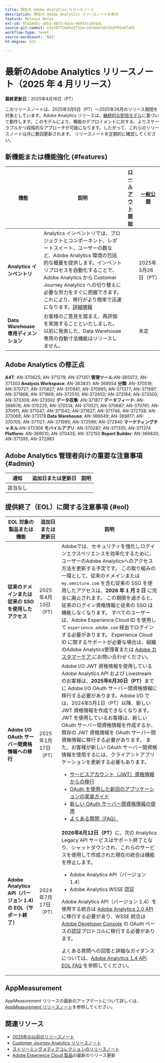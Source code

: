 ```yaml
---
title: 現在の Adobe Analytics リリースノート
description: 現在の Adobe Analytics リリースノートを表示
feature: Release Notes
exl-id: 97d16d5c-a8b3-48f3-8acb-96033cc691dc
source-git-commit: e2e387f20d5e5732ec1d7eb67a0c81df95e07a55
workflow-type: tm+mt
source-wordcount: '663'
ht-degree: 62%

---
```


# 最新のAdobe Analytics リリースノート（2025 年 4 月リリース）

**最終更新日**：2025年4月16日（PT）

このリリースノートは、2025年3月5日（PT）～2025年26月のリリース期間を対象としています。Adobe Analytics リリースは、[継続的な配信モデル](releases.md)に基づいて動作します。このモデルにより、機能のデプロイメントに対する、よりスケーラブルかつ段階的なアプローチが可能になります。したがって、これらのリリースノートは月に数回更新されます。 リリースノートを定期的に確認してください。

## 新機能または機能強化 {#features}

| 機能 | 説明 | [ロールアウト開始](releases.md) | [一般公開](releases.md) |
| ----------- | ---------- | ------- | ---- |
| **Analytics インベントリ** | Analytics インベントリでは、プロジェクトとコンポーネント、レポートスイート、ユーザーの数など、Adobe Analytics 環境の包括的な概要を提供します。インベントリプロセスを自動化することで、Adobe Analytics から Customer Journey Analytics への切り替えに必要な労力をすぐに把握できます。これにより、移行がより簡単で迅速になります。[詳細情報](https://experienceleague.adobe.com/ja/docs/analytics/admin/admin-tools/analytics-inventory) |  | 2025年3月26日（PT） |
| **Data Warehouse 専用ディメンション** | お客様のご意見を踏まえ、再評価を実施することといたしました。 以前に発表した、Data Warehouse専用の自動寸法機能はリリースしません。 | | 未定 |

## Adobe Analytics の修正点

**A4T**: AN-370625; AN-371279; AN-371351
**管理ツール**:AN-365072; AN-371303
**Analysis Workspace**: AN-363831; AN-369554
**分類**: AN-370519; AN-370727; AN-370827; AN-370941; AN-370995; AN-371377; AN-371597; AN-371868; AN-371869; AN-372510; AN-372650; AN-373164; AN-373300; AN-373308; AN-373592
**データ収集**: AN-371877
**データフィード**: AN-368676; AN-370225; AN-370514; AN-370521; AN-370687; AN-370761; AN-370911; AN-371047; AN-371542; AN-371627; AN-371746; AN-372708; AN-373068; AN-373179
**Data Warehouse**: AN-366649; AN-369817; AN-370705; AN-371127; AN-371995; AN-372596; AN-372940
**マーケティングチャネル**:AN-372308
**モバイルアプリ**: AN-370287; AN-371335; AN-371374
**Platform**: AN-369510; AN-370435; AN-372150
**Report Builder**: AN-369830; AN-371395; AN-372983

## Adobe Analytics 管理者向けの重要な注意事項 {#admin}

| 通知 | 追加日または更新日 | 説明 |
| ----------- | ---------- | ---------- |
| 該当なし |  |  |

## 提供終了（EOL）に関する注意事項 {#eol}

| EOL 対象の製品または機能 | 追加日または更新日 | 説明 |
| --- | --- | --- |
| **従来のドメインまたは従来の SSO を使用したアクセス** | 2025年4月10日（PT） | Adobeでは、セキュリティを強化しログインエクスペリエンスを効率化するために、ユーザーのAdobe Analyticsへのアクセス方法を更新する予定です。 この取り組みの一環として、従来のドメインまたは `my.omniture.com` を含む従来の SSO を使用したアクセスは、**2026 年 1 月 2 日** に完全に廃止されます。 この期限を過ぎると、従来のログイン資格情報と従来の SSO は機能しなくなります。 すべてのユーザーは、Adobe Experience Cloud ID を使用して `experience.adobe.com` 経由でログインする必要があります。 Experience Cloud ID に関するサポートが必要な場合は、組織のAdobe Analytics管理者または [Adobe カスタマーケア ](https://helpx.adobe.com/contact.html) にお問い合わせください。 |
| **Adobe I/O OAuth サーバー間資格情報への移行** | 2025年1月17日（PT） | Adobe I/O JWT 資格情報を使用している Adobe Analytics API および Livestream のお客様は、**2025年6月30日（PT）**&#x200B;までに Adobe I/O OAuth サーバー間資格情報に移行する必要があります。Adobe I/O では、2024年5月1日（PT）以降、新しい JWT 資格情報を作成できなくなります。 JWT を使用しているお客様は、新しい OAuth サーバー間資格情報を作成するか、既存の JWT 資格情報を OAuth サーバー間資格情報に移行する必要があります。 また、お客様が新しい OAuth サーバー間資格情報を使用するには、クライアントアプリケーションを更新する必要もあります。 <ul><li>[サービスアカウント（JWT）資格情報からの移行](https://developer.adobe.com/developer-console/docs/guides/authentication/ServerToServerAuthentication/migration/)</li><li>[OAuth を使用した新旧のアプリケーションの実装ガイド](https://developer.adobe.com/developer-console/docs/guides/authentication/ServerToServerAuthentication/implementation/)<li>[新しい OAuth サーバー間資格情報の使用](https://developer.adobe.com/developer-console/docs/guides/authentication/ServerToServerAuthentication/implementation/)</li><li>[よくある質問（FAQ）](https://developer.adobe.com/developer-console/docs/guides/authentication/ServerToServerAuthentication/faqs/)</li></ul> |
| **Adobe Analytics API（バージョン 1.4）の EOL（サポート終了）** | 2024年7月17日（PT） | **2026年8月12日（PT）**&#x200B;に、次の Analytics Legacy API サービスはサポート終了となり、シャットダウンされ、これらのサービスを使用して作成された現在の統合は機能を停止します。<ul><li>Adobe Analytics API（バージョン 1.4）</li><li>Adobe Analytics WSSE 認証</li></ul><p>Adobe Analytics API（バージョン 1.4）を使用する統合は [Adobe Analytics 2.0 API](https://developer.adobe.com/analytics-apis/docs/2.0/) に移行する必要があり、WSSE 統合は [Adobe Developer Console](https://developer.adobe.com/console) の OAuth ベースの認証プロトコルに移行する必要があります。</p><p>よくある質問への回答と詳細なガイダンスについては、[Adobe Analytics 1.4 API EOL FAQ](/help/admin/c-admin-api/c-admin-14-api-eol.md) を参照してください。</p> |


## AppMeasurement

AppMeasurement リリースの最新のアップデートについて詳しくは、[AppMeasurement リリースノート](https://github.com/adobe/appmeasurement/releases)を参照してください。


## 関連リソース

* [2025年の以前のリリースノート](/help/release-notes/2025.md)
* [Customer Journey Analytics リリースノート](https://experienceleague.adobe.com/docs/analytics-platform/using/releases/latest.html?lang=ja)
* [ストリーミングメディアコレクションのリリースノート](https://experienceleague.adobe.com/docs/media-analytics/using/additional-resources/release-notes.html?lang=ja)
* [Adobe Experience Cloud 製品](https://business.adobe.com/jp/products/adobe-experience-cloud-products.html)の最新のリリース更新

